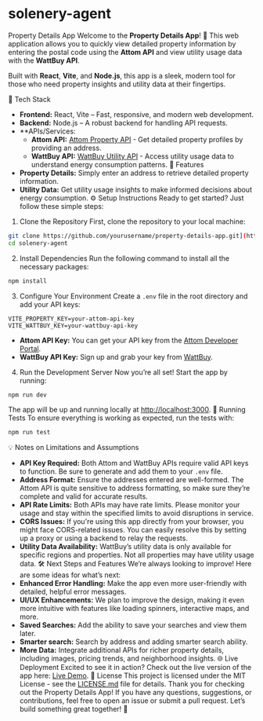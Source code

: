 # solenery-agent
Property Details App
Welcome to the **Property Details App**! 🏡 This web application allows you to quickly view detailed property information by entering the postal code using the **Attom API** and view utility usage data with the **WattBuy API**.

Built with **React**, **Vite**, and **Node.js**, this app is a sleek, modern tool for those who need property insights and utility data at their fingertips.

🚀 Tech Stack
- **Frontend:** React, Vite – Fast, responsive, and modern web development.
- **Backend:** Node.js – A robust backend for handling API requests.
- **APIs/Services:
  - **Attom API:** [Attom Property API](https://api.developer.attomdata.com/docs#!/14632Area32Boundary32Detail/getBoundary) - Get detailed property profiles by providing an address.
  - **WattBuy API:** [WattBuy Utility API](https://wattbuy.readme.io/reference/getting-started-with-your-api) - Access utility usage data to understand energy consumption patterns.
🎯 Features
- **Property Details:** Simply enter an address to retrieve detailed property information.
- **Utility Data:** Get utility usage insights to make informed decisions about energy consumption.
⚙️ Setup Instructions
Ready to get started? Just follow these simple steps:
1. Clone the Repository
First, clone the repository to your local machine:
```bash
git clone https://github.com/yourusername/property-details-app.git](https://github.com/neginheidarii/solenery-agent.git
cd solenery-agent
```
2. Install Dependencies
Run the following command to install all the necessary packages:
```bash
npm install
```
3. Configure Your Environment
Create a `.env` file in the root directory and add your API keys:
```env
VITE_PROPERTY_KEY=your-attom-api-key
VITE_WATTBUY_KEY=your-wattbuy-api-key
```
- **Attom API Key:** You can get your API key from the [Attom Developer Portal](https://developer.attomdata.com/).
- **WattBuy API Key:** Sign up and grab your key from [WattBuy](https://wattbuy.readme.io/).
4. Run the Development Server
Now you’re all set! Start the app by running:
```bash
npm run dev
```
The app will be up and running locally at [http://localhost:3000](http://localhost:3000).
🧪 Running Tests
To ensure everything is working as expected, run the tests with:
```bash
npm run test
```
💡 Notes on Limitations and Assumptions
- **API Key Required:** Both Attom and WattBuy APIs require valid API keys to function. Be sure to generate and add them to your `.env` file.
- **Address Format:** Ensure the addresses entered are well-formed. The Attom API is quite sensitive to address formatting, so make sure they’re complete and valid for accurate results.
- **API Rate Limits:** Both APIs may have rate limits. Please monitor your usage and stay within the specified limits to avoid disruptions in service.
- **CORS Issues:** If you're using this app directly from your browser, you might face CORS-related issues. You can easily resolve this by setting up a proxy or using a backend to relay the requests.
- **Utility Data Availability:** WattBuy’s utility data is only available for specific regions and properties. Not all properties may have utility usage data.
🛠️ Next Steps and Features
We’re always looking to improve! Here are some ideas for what’s next:
- **Enhanced Error Handling:** Make the app even more user-friendly with detailed, helpful error messages.
- **UI/UX Enhancements:** We plan to improve the design, making it even more intuitive with features like loading spinners, interactive maps, and more.
- **Saved Searches:** Add the ability to save your searches and view them later.
- **Smarter search:** Search by address and adding smarter search ability.
- **More Data:** Integrate additional APIs for richer property details, including images, pricing trends, and neighborhood insights.
🌐 Live Deployment
Excited to see it in action? Check out the live version of the app here: [Live Demo](https://solenery-agent-ot9v.vercel.app/).
📜 License
This project is licensed under the MIT License - see the [LICENSE.md](LICENSE.md) file for details.
Thank you for checking out the Property Details App! If you have any questions, suggestions, or contributions, feel free to open an issue or submit a pull request. Let’s build something great together! 🚀
